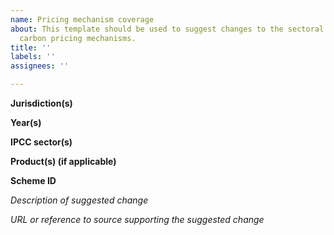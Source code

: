 ```yaml
---
name: Pricing mechanism coverage
about: This template should be used to suggest changes to the sectoral coverage of
  carbon pricing mechanisms.
title: ''
labels: ''
assignees: ''

---
```


**Jurisdiction(s)**

**Year(s)**

**IPCC sector(s)**

**Product(s) (if applicable)**

**Scheme ID**

*Description of suggested change*

*URL or reference to source supporting the suggested change*
